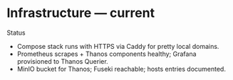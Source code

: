 # Infrastructure — current

Status

- Compose stack runs with HTTPS via Caddy for pretty local domains.
- Prometheus scrapes + Thanos components healthy; Grafana provisioned to Thanos Querier.
- MinIO bucket for Thanos; Fuseki reachable; hosts entries documented.
